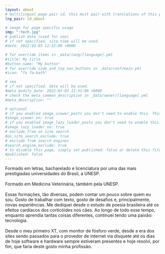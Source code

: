 ```yaml
---
layout: about
# multilingual page pair id, this must pair with translations of this page. (This name must be unique)
lng_pair: id_about

# image for page specific usage
img: ":tech.jpg"
# publish date (used for seo)
# if not specified, site.time will be used.
#date: 2022-03-03 12:32:00 +0000

# for override items in _data/lang/[language].yml
#title: My title
#button_name: "My button"
# for override side_and_top_nav_buttons in _data/conf/main.yml
#icon: "fa fa-bath"

# seo
# if not specified, date will be used.
#meta_modify_date: 2022-03-03 12:32:00 +0000
# check the meta_common_description in _data/owner/[language].yml
#meta_description: ""

# optional
# if you enabled image_viewer_posts you don't need to enable this. This is only if image_viewer_posts = false
#image_viewer_on: true
# if you enabled image_lazy_loader_posts you don't need to enable this. This is only if image_lazy_loader_posts = false
#image_lazy_loader_on: true
# exclude from on site search
#on_site_search_exclude: true
# exclude from search engines
#search_engine_exclude: true
# to disable this page, simply set published: false or delete this file
#published: false
---
```

Formado em letras, bacharelado e licenciatura por uma das mais prestigiadas universidades do Brasil, a UNESP.
<br/> <br/> 
Formado em Medicina Veterinária, támbém pela UNESP.
<br/> <br/> 
Essas formações, tão diversas, podem contar um pouco sobre quem eu sou. Gosto de trabalhar com texto, gosto de desafios e, principalmente, novas experiências. Me dediquei desde o estudo de poesia brasileira até os efeitos cardíacos dos corticóides nos cães.
Ao longo de todo esse tempo, enquanto aprendia tantas coisas diferentes, continuei tendo uma paixão: tecnologia.
<br/> <br/> 
Desde o meu primeiro XT, com monitor de fósforo verde, desde a era dos sites sendo passados para o provedor de internet via disquete até os dias de hoje software e hardware sempre estiveram presentes e hoje resolvi, por fim, que faria deste gosto minha profissão.




